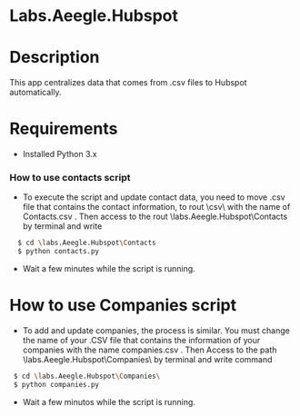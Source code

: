 # Labs.Aeegle.Hubspot


# Description
This app centralizes data that comes from .csv files to Hubspot automatically.

# Requirements

  - Installed Python 3.x
  


### How to use contacts script
- To execute the script and update contact data, you need to move .csv file that contains the contact information, to rout \csv\ with the name of Contacts.csv . Then access to the rout  \labs.Aeegle.Hubspot\Contacts by terminal and write
```sh
  $ cd \labs.Aeegle.Hubspot\Contacts
  $ python contacts.py
```
- Wait a few minutes while the script is running.
# How to use Companies script

- To add and update companies, the process is similar. You must change the name of your .CSV file that contains the information of your companies with the name companies.csv . Then Access to the path \labs.Aeegle.Hubspot\Companies\  by terminal and write command 
```sh
 $ cd \labs.Aeegle.Hubspot\Companies\
 $ python companies.py
```
- Wait a few minutos while the script is running.





